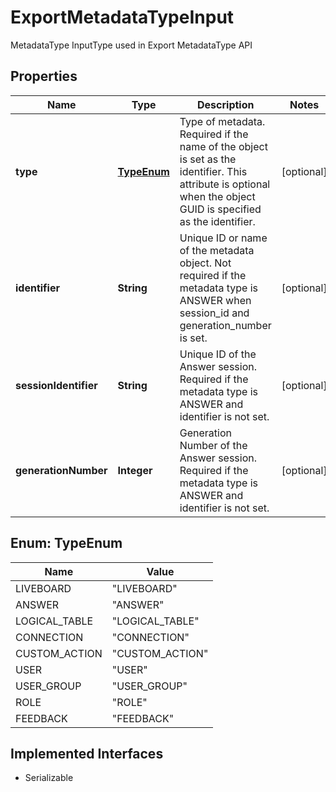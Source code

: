 

# ExportMetadataTypeInput

MetadataType InputType used in Export MetadataType API

## Properties

| Name | Type | Description | Notes |
|------------ | ------------- | ------------- | -------------|
|**type** | [**TypeEnum**](#TypeEnum) |   Type of metadata.     Required if the name of the object is set as the identifier. This attribute is optional when the object GUID is specified as the identifier. |  [optional] |
|**identifier** | **String** | Unique ID or name of the metadata object. Not required if the metadata type is ANSWER when session_id and generation_number is set. |  [optional] |
|**sessionIdentifier** | **String** | Unique ID of the Answer session. Required if the metadata type is ANSWER and identifier is not set. |  [optional] |
|**generationNumber** | **Integer** | Generation Number of the Answer session. Required if the metadata type is ANSWER and identifier is not set. |  [optional] |



## Enum: TypeEnum

| Name | Value |
|---- | -----|
| LIVEBOARD | &quot;LIVEBOARD&quot; |
| ANSWER | &quot;ANSWER&quot; |
| LOGICAL_TABLE | &quot;LOGICAL_TABLE&quot; |
| CONNECTION | &quot;CONNECTION&quot; |
| CUSTOM_ACTION | &quot;CUSTOM_ACTION&quot; |
| USER | &quot;USER&quot; |
| USER_GROUP | &quot;USER_GROUP&quot; |
| ROLE | &quot;ROLE&quot; |
| FEEDBACK | &quot;FEEDBACK&quot; |


## Implemented Interfaces

* Serializable


